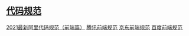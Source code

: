 # [`代码规范`]()

[2021最新阿里代码规范（前端篇）](https://developer.aliyun.com/article/850913)
[腾讯前端规范](https://tgideas.qq.com/doc/index.html)
[京东前端规范](https://guide.aotu.io/index.html)
[百度前端规范](https://github.com/ecomfe/spec/blob/master/javascript-style-guide.md)
